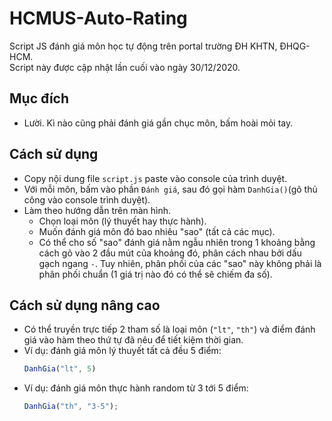 # HCMUS-Auto-Rating
Script JS đánh giá môn học tự động trên portal trường ĐH KHTN, ĐHQG-HCM.<br>
Script này được cập nhật lần cuối vào ngày 30/12/2020.
## Mục đích
- Lười. Kì nào cũng phải đánh giá gần chục môn, bấm hoài mỏi tay.
## Cách sử dụng
- Copy nội dung file `script.js` paste vào console của trình duyệt.
- Với mỗi môn, bấm vào phần `Đánh giá`, sau đó gọi hàm `DanhGia()`(gõ thủ công vào console trình duyệt).
- Làm theo hướng dẫn trên màn hình.
  - Chọn loại môn (lý thuyết hay thực hành).
  - Muốn đánh giá môn đó bao nhiêu "sao" (tất cả các mục).
  - Có thể cho số "sao" đánh giá nằm ngẫu nhiên trong 1 khoảng bằng cách gõ vào 2 đầu mút của khoảng đó, phân cách nhau bởi dấu gạch ngang `-`. Tuy nhiên, phân phối của các "sao" này không phải là phân phối chuẩn (1 giá trị nào đó có thể sẽ chiếm đa số).
## Cách sử dụng nâng cao
- Có thể truyền trực tiếp 2 tham số là loại môn (`"lt"`, `"th"`) và điểm đánh giá vào hàm theo thứ tự đã nêu để tiết kiệm thời gian.
- Ví dụ: đánh giá môn lý thuyết tất cả đều 5 điểm:
  ```js
  DanhGia("lt", 5)
  ```
- Ví dụ: đánh giá môn thực hành random từ 3 tới 5 điểm:
  ```js
  DanhGia("th", "3-5");
  ```
